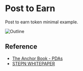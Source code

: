 # Post to Earn
Post to earn token minimal example.

![Outline](https://github.com/256hax/solana-anchor-react-minimal-example/blob/main/anchor/post_to_earn/docs/outline.png?raw=true)

## Reference
- [The Anchor Book - PDAs](https://book.anchor-lang.com/chapter_3/PDAs.html)
- [STEPN WHITEPAPER](https://whitepaper.stepn.com/)

